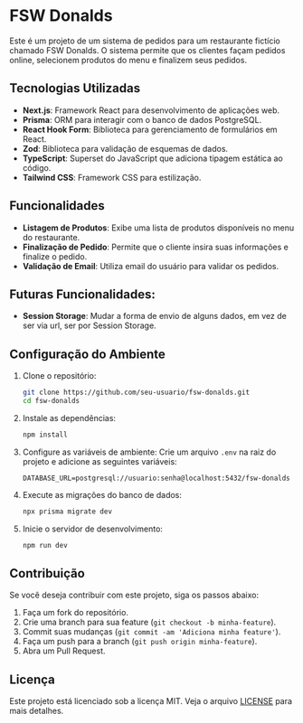 # FSW Donalds

Este é um projeto de um sistema de pedidos para um restaurante fictício chamado FSW Donalds. O sistema permite que os clientes façam pedidos online, selecionem produtos do menu e finalizem seus pedidos.

## Tecnologias Utilizadas

- **Next.js**: Framework React para desenvolvimento de aplicações web.
- **Prisma**: ORM para interagir com o banco de dados PostgreSQL.
- **React Hook Form**: Biblioteca para gerenciamento de formulários em React.
- **Zod**: Biblioteca para validação de esquemas de dados.
- **TypeScript**: Superset do JavaScript que adiciona tipagem estática ao código.
- **Tailwind CSS**: Framework CSS para estilização.

## Funcionalidades

- **Listagem de Produtos**: Exibe uma lista de produtos disponíveis no menu do restaurante.
- **Finalização de Pedido**: Permite que o cliente insira suas informações e finalize o pedido.
- **Validação de Email**: Utiliza email do usuário para validar os pedidos.

## Futuras Funcionalidades:

- **Session Storage**: Mudar a forma de envio de alguns dados, em vez de ser via url, ser por Session Storage.

## Configuração do Ambiente

1. Clone o repositório:
   ```bash
   git clone https://github.com/seu-usuario/fsw-donalds.git
   cd fsw-donalds
   ```

2. Instale as dependências:
   ```bash
   npm install
   ```

3. Configure as variáveis de ambiente:
   Crie um arquivo `.env` na raiz do projeto e adicione as seguintes variáveis:
   ```
   DATABASE_URL=postgresql://usuario:senha@localhost:5432/fsw-donalds
   ```

4. Execute as migrações do banco de dados:
   ```bash
   npx prisma migrate dev
   ```

5. Inicie o servidor de desenvolvimento:
   ```bash
   npm run dev
   ```

## Contribuição

Se você deseja contribuir com este projeto, siga os passos abaixo:

1. Faça um fork do repositório.
2. Crie uma branch para sua feature (`git checkout -b minha-feature`).
3. Commit suas mudanças (`git commit -am 'Adiciona minha feature'`).
4. Faça um push para a branch (`git push origin minha-feature`).
5. Abra um Pull Request.

## Licença

Este projeto está licenciado sob a licença MIT. Veja o arquivo [LICENSE](LICENSE) para mais detalhes.